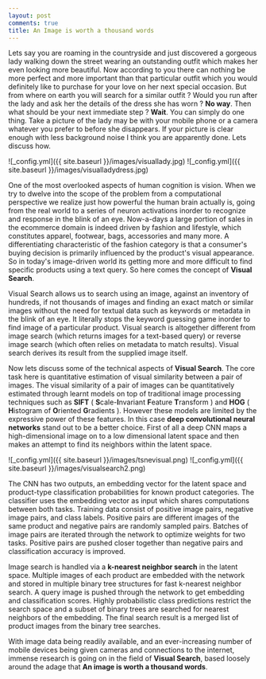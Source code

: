 ```yaml
---
layout: post
comments: true
title: An Image is worth a thousand words
---
```


   Lets say you are roaming in the countryside and just discovered a gorgeous lady walking down the street wearing an outstanding outfit which makes her even looking more beautiful. Now according to you there can nothing be more perfect and more important than that particular outfit which you would definitely like to purchase for your love on her next special occasion. But from where on earth you will search for a similar outfit ? Would you run after the lady and ask her the details of the dress she has worn ? **No way**. Then what should be your next immediate step ? **Wait**. You can simply do one thing. Take a picture of the lady may be with your mobile phone or a camera whatever you prefer to before she disappears. If your picture is clear enough with less background noise I think you are apparently done. Lets discuss how.
   
![_config.yml]({{ site.baseurl }}/images/visuallady.jpg)
![_config.yml]({{ site.baseurl }}/images/visualladydress.jpg)

   One of the most overlooked aspects of human cognition is vision. When we try to dwelve into the scope of the problem from a computational perspective we realize just how powerful the human brain actually is, going from the real world to a series of neuron activations inorder to recognize and response in the blink of an eye. Now-a-days a large portion of sales in the ecommerce domain is indeed driven by fashion and lifestyle, which constitutes apparel, footwear, bags, accessories and many more. A differentiating characteristic of the fashion category is that a consumer's buying decision is primarily influenced by the product's visual appearance.
So in today's image-driven world its getting more and more difficult to find specific products using a text query. So here comes the concept of **Visual Search**.

   Visual Search allows us to search using an image, against an inventory of hundreds, if not thousands of images and finding an exact match or similar images without the need for textual data such as keywords or metadata in the blink of an eye. It literally stops the keyword guessing game inorder to find image of a particular product. Visual search is altogether different from image search (which returns images for a text-based query) or reverse image search (which often relies on metadata to match results). Visual search derives its result from the supplied image itself.

   Now lets discuss some of the technical aspects of **Visual Search**. The core task here is quantitative estimation of visual similarity between a pair of images. The visual similarity of a pair of images can  be quantitatively estimated through learnt models on top of traditional image processing techniques such as **SIFT** ( **S**cale-**I**nvariant **F**eature **T**ransform ) and **HOG** ( **H**istogram of **O**riented **G**radients ). However these models are limited by the expressive power of these features. In this case **deep convolutional neural networks** stand out to be a better choice. First of all a deep CNN maps a high-dimensional image on to a low dimensional latent space and then makes an attempt to find its neighbors within the latent space.
   
![_config.yml]({{ site.baseurl }}/images/tsnevisual.png)
![_config.yml]({{ site.baseurl }}/images/visualsearch2.png)

  The CNN has two outputs, an embedding vector for the latent space and product-type classification probabilities for known product categories. The classifier uses the embedding vector as input which shares computations between both tasks. Training data consist of positive image pairs, negative image pairs, and class labels. Positive pairs are different images of the same product and negative pairs are randomly sampled pairs. Batches of image pairs are iterated through the network to optimize weights for two tasks. Positive pairs are pushed closer together than negative pairs and classification accuracy is improved.

  Image search is handled via a **k-nearest neighbor search** in the latent space. Multiple images of each product are embedded with the network and stored in multiple binary tree structures for fast k-nearest neighbor search. A query image is pushed through the network to get embedding and classification scores. Highly probabilistic class predictions restrict the search space and a subset of binary trees are searched for nearest neighbors of the embedding. The final search result is a merged list of product images from the binary tree searches.

  With image data being readily available, and an ever-increasing number of mobile devices being given cameras and connections to the internet, immense research is going on in the field of **Visual Search**, based loosely around the adage that **An image is worth a thousand words**.
  
